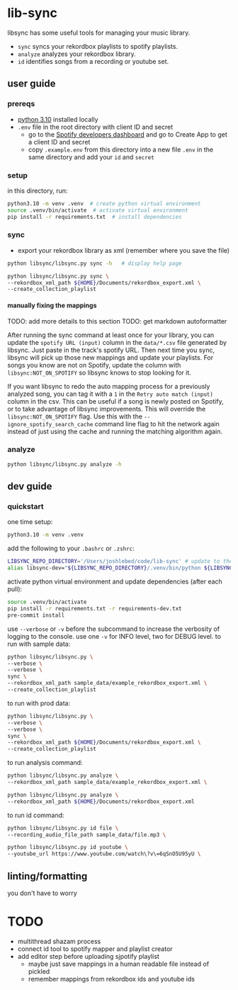 # lib-sync

libsync has some useful tools for managing your music library.

- `sync` syncs your rekordbox playlists to spotify playlists.
- `analyze` analyzes your rekordbox library.
- `id` identifies songs from a recording or youtube set.

## user guide

### prereqs

- [python 3.10](https://www.python.org/downloads/release/python-31010/) installed locally
- `.env` file in the root directory with client ID and secret
  - go to the [Spotify developers dashboard](https://developer.spotify.com/dashboard) and go to Create App to get a client ID and secret
  - copy `.example.env` from this directory into a new file `.env` in the same directory and add your `id` and `secret`

### setup

in this directory, run:

```bash
python3.10 -m venv .venv  # create python virtual environment
source .venv/bin/activate  # activate virtual environment
pip install -r requirements.txt  # install dependencies
```

### sync

- export your rekordbox library as xml (remember where you save the file)

```bash
python libsync/libsync.py sync -h   # display help page

python libsync/libsync.py sync \
--rekordbox_xml_path ${HOME}/Documents/rekordbox_export.xml \
--create_collection_playlist
```

#### manually fixing the mappings

TODO: add more details to this section
TODO: get markdown autoformatter

After running the sync command at least once for your library, you can update the `spotify URL (input)` column in the `data/*.csv` file generated by libsync. Just paste in the track's spotify URL. Then next time you sync, libsync will pick up those new mappings and update your playlists. For songs you know are not on Spotify, update the column with `libsync:NOT_ON_SPOTIFY` so libsync knows to stop looking for it.

If you want libsync to redo the auto mapping process for a previously analyzed song, you can tag it with a `1` in the `Retry auto match (input)` column in the csv. This can be useful if a song is newly posted on Spotify, or to take advantage of libsync improvements. This will override the `libsync:NOT_ON_SPOTIFY` flag. Use this with the `--ignore_spotify_search_cache` command line flag to hit the network again instead of just using the cache and running the matching algorithm again.

### analyze

```bash
python libsync/libsync.py analyze -h
```

## dev guide

### quickstart

one time setup:

```bash
python3.10 -m venv .venv
```

add the following to your `.bashrc` or `.zshrc`:

```bash
LIBSYNC_REPO_DIRECTORY='/Users/joshlebed/code/lib-sync' # update to the path to the repo on your machine
alias libsync-dev="${LIBSYNC_REPO_DIRECTORY}/.venv/bin/python ${LIBSYNC_REPO_DIRECTORY}/libsync/libsync.py"
```

activate python virtual environment and update dependencies (after each pull):

```bash
source .venv/bin/activate
pip install -r requirements.txt -r requirements-dev.txt
pre-commit install
```

use `--verbose` or `-v` before the subcommand to increase the verbosity of logging to the console.
use one `-v` for INFO level, two for DEBUG level.
to run with sample data:

```bash
python libsync/libsync.py \
--verbose \
--verbose \
sync \
--rekordbox_xml_path sample_data/example_rekordbox_export.xml \
--create_collection_playlist
```

to run with prod data:

```bash
python libsync/libsync.py \
--verbose \
--verbose \
sync \
--rekordbox_xml_path ${HOME}/Documents/rekordbox_export.xml \
--create_collection_playlist
```

to run analysis command:

```bash
python libsync/libsync.py analyze \
--rekordbox_xml_path sample_data/example_rekordbox_export.xml \

python libsync/libsync.py analyze \
--rekordbox_xml_path ${HOME}/Documents/rekordbox_export.xml
```

to run id command:

```bash
python libsync/libsync.py id file \
--recording_audio_file_path sample_data/file.mp3 \
```

```bash
python libsync/libsync.py id youtube \
--youtube_url https://www.youtube.com/watch\?v\=6qSnO5U95yU \
```

## linting/formatting

you don't have to worry

# TODO

- multithread shazam process
- connect id tool to spotify mapper and playlist creator
- add editor step before uploading sjpotify playlist
  - maybe just save mappings in a human readable file instead of pickled
  - remember mappings from rekordbox ids and youtube ids
